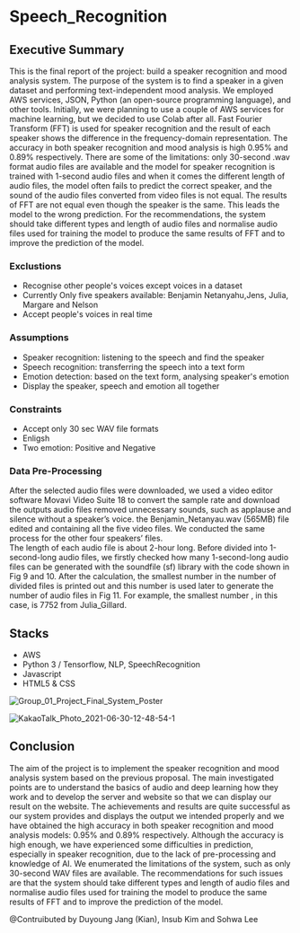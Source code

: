 # Speech_Recognition
## Executive Summary
This is the final report of the project: build a speaker recognition and mood analysis system. The purpose of the system is to find a speaker in a given dataset and performing text-independent mood analysis. We employed AWS services, JSON, Python (an open-source programming language), and other tools. Initially, we were planning to use a couple of AWS services for machine learning, but we decided to use Colab after all. Fast Fourier Transform (FFT) is used for speaker recognition and the result of each speaker shows the difference in the frequency-domain representation. The accuracy in both speaker recognition and mood analysis is high 0.95% and 0.89% respectively. There are some of the limitations: only 30-second .wav format audio files are available and the model for speaker recognition is trained with 1-second audio files and when it comes the different length of audio files, the model often fails to predict the correct speaker, and the sound of the audio files converted from video files is not equal. The results of FFT are not equal even though the speaker is the same. This leads the model to the wrong prediction. For the recommendations, the system should take different types and length of audio files and normalise audio files used for training the model to produce the same results of FFT and to improve the prediction of the model. 

### Exclustions
- Recognise other people's voices except voices in a dataset
- Currently Only five speakers available: Benjamin Netanyahu,Jens, Julia, Margare and Nelson
- Accept people's voices in real time
### Assumptions
- Speaker recognition: listening to the speech and find the speaker
- Speech recognition: transferring the speech into a text form
- Emotion detection: based on the text form, analysing speaker's emotion
- Display the speaker, speech and emotion all together
### Constraints
- Accept only 30 sec WAV file formats 
- Enligsh
- Two emotion: Positive and Negative 
### Data Pre-Processing
After the selected audio files were downloaded, we used a video editor software Movavi Video Suite 18 to convert the sample rate and download the outputs audio files removed unnecessary sounds, such as applause and silence without a speaker’s voice. the Benjamin_Netanyau.wav (565MB) file edited and containing all the five video files. We conducted the same process for the other four speakers’ files.  
The length of each audio file is about 2-hour long. Before divided into 1-second-long audio files, we firstly checked how many 1-second-long audio files can be generated with the soundfile (sf) library with the code shown in Fig 9 and 10. After the calculation, the smallest number in the number of divided files is printed out and this number is used later to generate the number of audio files in Fig 11. For example, the smallest number , in this case, is 7752 from Julia_Gillard.

## Stacks
- AWS
- Python 3 / Tensorflow, NLP, SpeechRecognition
- Javascript
- HTML5 & CSS

![Group_01_Project_Final_System_Poster](https://user-images.githubusercontent.com/54985943/123898748-dcf57280-d9a0-11eb-889b-cf93df5abe3a.png)

![KakaoTalk_Photo_2021-06-30-12-48-54-1](https://user-images.githubusercontent.com/54985943/123899237-c0a60580-d9a1-11eb-863e-b3eef05cbf33.png)

## Conclusion
The aim of the project is to implement the speaker recognition and mood analysis system based on the previous proposal. The main investigated points are to understand the basics of audio and deep learning how they work and to develop the server and website so that we can display our result on the website. The achievements and results are quite successful as our system provides and displays the output we intended properly and we have obtained the high accuracy in both speaker recognition and mood analysis models: 0.95% and 0.89% respectively. Although the accuracy is high enough, we have experienced some difficulties in prediction, especially in speaker recognition, due to the lack of pre-processing and knowledge of AI. We enumerated the limitations of the system, such as only 30-second WAV files are available. The recommendations for such issues are that the system should take different types and length of audio files and normalise audio files used for training the model to produce the same results of FFT and to improve the prediction of the model.  


@Contruibuted by Duyoung Jang (Kian), Insub Kim and Sohwa Lee

